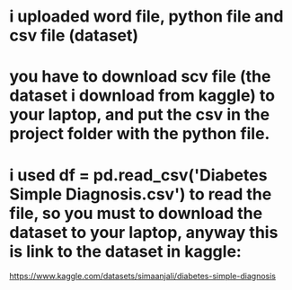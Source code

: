 # i uploaded word file, python file and csv file (dataset)
# you have to download scv file (the dataset i download from kaggle) to your laptop, and put the csv in the project folder with the python file.
#  i used df = pd.read_csv('Diabetes Simple Diagnosis.csv') to read the file, so you must to download the dataset to your laptop, anyway this is link to the dataset in kaggle:
https://www.kaggle.com/datasets/simaanjali/diabetes-simple-diagnosis 

